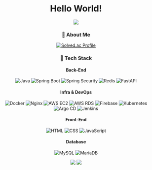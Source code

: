 <div align='center'>
<h1> Hello World! </h1>
<p align="center">
<img src="https://capsule-render.vercel.app/api?type=wave&color=FA991C&height=300&section=header&text=Chaerish%20&fontSize=90" />
</p>

### 🚀 About Me
[![Solved.ac Profile](http://mazassumnida.wtf/api/v2/generate_badge?boj=cy8432)](https://solved.ac/cy8432/)

### 🔨 Tech Stack

#### Back-End
![Java](https://img.shields.io/badge/Java-007396?style=flat-square&logo=java&logoColor=white)
![Spring Boot](https://img.shields.io/badge/Spring_Boot-6DB33F?style=flat-square&logo=springboot&logoColor=white)
![Spring Security](https://img.shields.io/badge/Security-6DB33F?style=flat-square&logo=springsecurity&logoColor=white)
![Redis](https://img.shields.io/badge/Redis-DC382D?style=flat-square&logo=redis&logoColor=white)
![FastAPI](https://img.shields.io/badge/FastAPI-009688?style=flat-square&logo=fastapi&logoColor=white)

#### Infra & DevOps
![Docker](https://img.shields.io/badge/Docker-2496ED?style=flat-square&logo=docker&logoColor=white)
![Nginx](https://img.shields.io/badge/Nginx-009639?style=flat-square&logo=nginx&logoColor=white)
![AWS EC2](https://img.shields.io/badge/AWS_EC2-FF9900?style=flat-square&logo=amazon-ec2&logoColor=white)
![AWS RDS](https://img.shields.io/badge/AWS_RDS-527FFF?style=flat-square&logo=amazonrds&logoColor=white)
![Firebase](https://img.shields.io/badge/Firebase-FFCA28?style=flat-square&logo=firebase&logoColor=black)
![Kubernetes](https://img.shields.io/badge/Kubernetes-326CE5?style=flat-square&logo=kubernetes&logoColor=white)
![Argo CD](https://img.shields.io/badge/Argo%20CD-FE4B82?style=flat-square&logo=argo&logoColor=white)
![Jenkins](https://img.shields.io/badge/Jenkins-D24939?style=flat-square&logo=jenkins&logoColor=white)
#### Front-End
![HTML](https://img.shields.io/badge/HTML-E34F26?style=flat-square&logo=html5&logoColor=white)
![CSS](https://img.shields.io/badge/CSS-1572B6?style=flat-square&logo=css3&logoColor=white)
![JavaScript](https://img.shields.io/badge/JavaScript-F7DF1E?style=flat-square&logo=javascript&logoColor=black)

#### Database
![MySQL](https://img.shields.io/badge/MySQL-4479A1?style=flat-square&logo=mysql&logoColor=white)
![MariaDB](https://img.shields.io/badge/MariaDB-003545?style=flat-square&logo=mariadb&logoColor=white)


<p align="center">
<span>
<img src="https://github-readme-stats.vercel.app/api?username=chaerish&theme=onedark&show_icons=true">
<img src="https://github-readme-stats.vercel.app/api/top-langs/?username=chaerish&layout=compact">
 </span>
</p>
</div>

